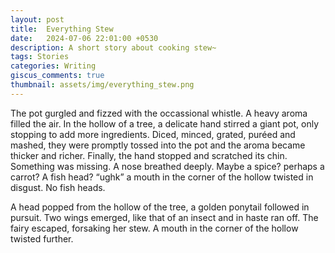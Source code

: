 ```yaml
---
layout: post
title:  Everything Stew
date:   2024-07-06 22:01:00 +0530
description: A short story about cooking stew~
tags: Stories
categories: Writing
giscus_comments: true
thumbnail: assets/img/everything_stew.png
---
```


The pot gurgled and fizzed with the occassional whistle. A heavy aroma filled the air. In the hollow of a tree, a delicate hand stirred a giant pot, only stopping to add more ingredients. Diced, minced, grated, puréed and mashed, they were promptly tossed into the pot and the aroma became thicker and richer. Finally, the hand stopped and scratched its chin. Something was missing. A nose breathed deeply. Maybe a spice? perhaps a carrot? A fish head? “ughk” a mouth in the corner of the hollow twisted in disgust. No fish heads. 

A head popped from the hollow of the tree, a golden ponytail followed in pursuit. Two wings emerged, like that of an insect and in haste ran off. The fairy escaped, forsaking her stew. A mouth in the corner of the hollow twisted further.